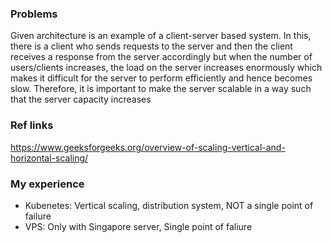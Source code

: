 ### Problems
Given architecture is an example of a client-server based system. In
this, there is a client who sends requests to the server and then the
client receives a response from the server accordingly but when the
number of users/clients increases, the load on the server increases
enormously which makes it difficult for the server to perform
efficiently and hence becomes slow. Therefore, it is important to make
the server scalable in a way such that the server capacity increases

### Ref links

https://www.geeksforgeeks.org/overview-of-scaling-vertical-and-horizontal-scaling/

### My experience

- Kubenetes: Vertical scaling, distribution system, NOT a single point of failure
- VPS: Only with Singapore server, Single point of faliure


